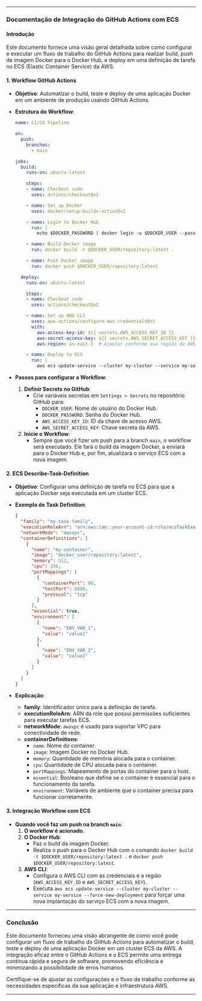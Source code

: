 
---

### Documentação de Integração do GitHub Actions com ECS

#### **Introdução**
Este documento fornece uma visão geral detalhada sobre como configurar e executar um fluxo de trabalho do GitHub Actions para realizar build, push de imagem Docker para o Docker Hub, e deploy em uma definição de tarefa no ECS (Elastic Container Service) da AWS.

#### **1. Workflow GitHub Actions**
- **Objetivo**: Automatizar o build, teste e deploy de uma aplicação Docker em um ambiente de produção usando GitHub Actions.
- **Estrutura do Workflow**:
  ```yaml
  name: CI/CD Pipeline

  on:
    push:
      branches:
        - main

  jobs:
    build:
      runs-on: ubuntu-latest

      steps:
      - name: Checkout code
        uses: actions/checkout@v2

      - name: Set up Docker
        uses: docker/setup-buildx-action@v2

      - name: Login to Docker Hub
        run: |
          echo $DOCKER_PASSWORD | docker login -u $DOCKER_USER --password-stdin

      - name: Build Docker image
        run: docker build -t $DOCKER_USER/repository:latest .

      - name: Push Docker image
        run: docker push $DOCKER_USER/repository:latest

    deploy:
      runs-on: ubuntu-latest

      steps:
      - name: Checkout code
        uses: actions/checkout@v2

      - name: Set up AWS CLI
        uses: aws-actions/configure-aws-credentials@v1
        with:
          aws-access-key-id: ${{ secrets.AWS_ACCESS_KEY_ID }}
          aws-secret-access-key: ${{ secrets.AWS_SECRET_ACCESS_KEY }}
          aws-region: us-east-1  # Ajustar conforme sua região da AWS

      - name: Deploy to ECS
        run: |
          aws ecs update-service --cluster my-cluster --service my-service --force-new-deployment
  ```

- **Passos para configurar a Workflow**:
  1. **Definir Secrets no GitHub**: 
     - Crie variáveis secretas em `Settings > Secrets` no repositório GitHub para:
       - `DOCKER_USER`: Nome de usuário do Docker Hub.
       - `DOCKER_PASSWORD`: Senha do Docker Hub.
       - `AWS_ACCESS_KEY_ID`: ID da chave de acesso AWS.
       - `AWS_SECRET_ACCESS_KEY`: Chave secreta da AWS.
  2. **Inicie o Workflow**:
     - Sempre que você fizer um push para a branch `main`, o workflow será executado. Ele fará o build da imagem Docker, a enviará para o Docker Hub e, por fim, atualizará o serviço ECS com a nova imagem.

#### **2. ECS Describe-Task-Definition**
- **Objetivo**: Configurar uma definição de tarefa no ECS para que a aplicação Docker seja executada em um cluster ECS.
- **Exemplo de Task Definition**:
  ```json
  {
    "family": "my-task-family",
    "executionRoleArn": "arn:aws:iam::your-account-id:role/ecsTaskExecutionRole",
    "networkMode": "awsvpc",
    "containerDefinitions": [
      {
        "name": "my-container",
        "image": "docker_user/repository:latest",
        "memory": 512,
        "cpu": 256,
        "portMappings": [
          {
            "containerPort": 80,
            "hostPort": 8080,
            "protocol": "tcp"
          }
        ],
        "essential": true,
        "environment": [
          {
            "name": "ENV_VAR_1",
            "value": "value1"
          },
          {
            "name": "ENV_VAR_2",
            "value": "value2"
          }
        ]
      }
    ]
  }
  ```

- **Explicação**:
  - **family**: Identificador único para a definição de tarefa.
  - **executionRoleArn**: ARN da role que possui permissões suficientes para executar tarefas ECS.
  - **networkMode**: `awsvpc` é usado para suportar VPC para conectividade de rede.
  - **containerDefinitions**:
    - `name`: Nome do container.
    - `image`: Imagem Docker no Docker Hub.
    - `memory`: Quantidade de memória alocada para o container.
    - `cpu`: Quantidade de CPU alocada para o container.
    - `portMappings`: Mapeamento de portas do container para o host.
    - `essential`: Booleano que define se o container é essencial para o funcionamento da tarefa.
    - `environment`: Variáveis de ambiente que o container precisa para funcionar corretamente.

#### **3. Integração Workflow com ECS**
- **Quando você faz um push na branch `main`**:
  1. **O workflow é acionado**.
  2. **O Docker Hub**:
     - Faz o build da imagem Docker.
     - Realiza o push para o Docker Hub com o comando `docker build -t $DOCKER_USER/repository:latest .` e `docker push $DOCKER_USER/repository:latest`.
  3. **AWS CLI**:
     - Configura o AWS CLI com as credenciais e a região (`AWS_ACCESS_KEY_ID` e `AWS_SECRET_ACCESS_KEY`).
     - Executa `aws ecs update-service --cluster my-cluster --service my-service --force-new-deployment` para forçar uma nova implantação do serviço ECS com a nova imagem.

---

### **Conclusão**
Este documento forneceu uma visão abrangente de como você pode configurar um fluxo de trabalho do GitHub Actions para automatizar o build, teste e deploy de uma aplicação Docker em um cluster ECS da AWS. A integração eficaz entre o GitHub Actions e o ECS permite uma entrega contínua rápida e segura de software, promovendo eficiência e minimizando a possibilidade de erros humanos.

Certifique-se de ajustar as configurações e o fluxo de trabalho conforme as necessidades específicas da sua aplicação e infraestrutura AWS.

---